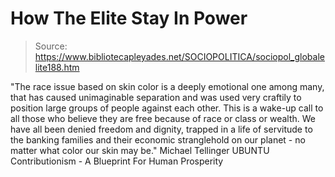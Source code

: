 # How The Elite Stay In Power

> Source: https://www.bibliotecapleyades.net/SOCIOPOLITICA/sociopol_globalelite188.htm

"The race issue based on skin
color is a deeply emotional one among many, that has caused
unimaginable separation and was used very craftily to
position large groups of people against each other.
This is
a wake-up call to all those who believe they are free
because of race or class or wealth.
We have all been denied
freedom and dignity, trapped in a life of servitude to the
banking families and their economic stranglehold on our
planet - no matter what color our skin may be."
Michael Tellinger
UBUNTU Contributionism - A
Blueprint For Human Prosperity
